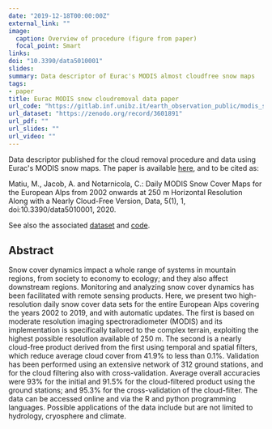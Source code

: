 ```yaml
---
date: "2019-12-18T00:00:00Z"
external_link: ""
image:
  caption: Overview of procedure (figure from paper)
  focal_point: Smart
links:
doi: "10.3390/data5010001"
slides:
summary: Data descriptor of Eurac's MODIS almost cloudfree snow maps
tags:
- paper
title: Eurac MODIS snow cloudremoval data paper
url_code: "https://gitlab.inf.unibz.it/earth_observation_public/modis_snow_cloud_removal"
url_dataset: "https://zenodo.org/record/3601891"
url_pdf: ""
url_slides: ""
url_video: ""
---
```


Data descriptor published for the cloud removal procedure and data using Eurac's MODIS snow maps. The paper is available [here](https://doi.org/10.3390/data5010001), and to be cited as:


Matiu, M., Jacob, A. and Notarnicola, C.: Daily MODIS Snow Cover Maps for the European Alps from 2002 onwards at 250 m Horizontal Resolution Along with a Nearly Cloud-Free Version, Data, 5(1), 1, doi:10.3390/data5010001, 2020.


See also the associated [dataset](/research/data_modis_cloudremoval/) and [code](/research/code_modis_cloudremoval/).


## Abstract

Snow cover dynamics impact a whole range of systems in mountain regions, from society to economy to ecology; and they also affect downstream regions. Monitoring and analyzing snow cover dynamics has been facilitated with remote sensing products. Here, we present two high-resolution daily snow cover data sets for the entire European Alps covering the years 2002 to 2019, and with automatic updates. The first is based on moderate resolution imaging spectroradiometer (MODIS) and its implementation is specifically tailored to the complex terrain, exploiting the highest possible resolution available of 250 m. The second is a nearly cloud-free product derived from the first using temporal and spatial filters, which reduce average cloud cover from 41.9% to less than 0.1%. Validation has been performed using an extensive network of 312 ground stations, and for the cloud filtering also with cross-validation. Average overall accuracies were 93% for the initial and 91.5% for the cloud-filtered product using the ground stations; and 95.3% for the cross-validation of the cloud-filter. The data can be accessed online and via the R and python programming languages. Possible applications of the data include but are not limited to hydrology, cryosphere and climate.
